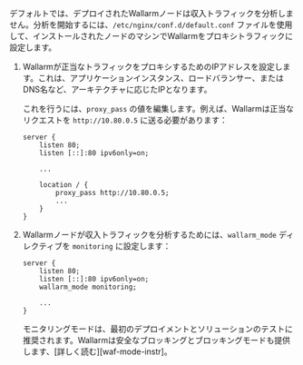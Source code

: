 デフォルトでは、デプロイされたWallarmノードは収入トラフィックを分析しません。分析を開始するには、`/etc/nginx/conf.d/default.conf` ファイルを使用して、インストールされたノードのマシンでWallarmをプロキシトラフィックに設定します。

1. Wallarmが正当なトラフィックをプロキシするためのIPアドレスを設定します。これは、アプリケーションインスタンス、ロードバランサー、またはDNS名など、アーキテクチャに応じたIPとなります。

     これを行うには、`proxy_pass` の値を編集します。例えば、Wallarmは正当なリクエストを `http://10.80.0.5` に送る必要があります：

    ```
    server {
        listen 80;
        listen [::]:80 ipv6only=on;

        ...

        location / {
            proxy_pass http://10.80.0.5; 
            ...
        }
    }
    ```
1. Wallarmノードが収入トラフィックを分析するためには、`wallarm_mode` ディレクティブを `monitoring` に設定します：

    ```
    server {
        listen 80;
        listen [::]:80 ipv6only=on;
        wallarm_mode monitoring;

        ...
    }
    ```

    モニタリングモードは、最初のデプロイメントとソリューションのテストに推奨されます。Wallarmは安全なブロッキングとブロッキングモードも提供します、[詳しく読む][waf-mode-instr]。